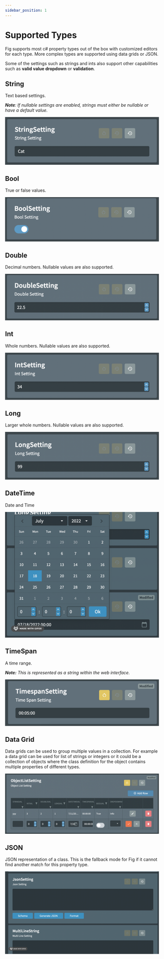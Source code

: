 ```yaml
---
sidebar_position: 1
---
```


# Supported Types

Fig supports most c# property types out of the box with customized editors for each type. More complex types are supported using data grids or JSON.

Some of the settings such as strings and ints also support other capabilities such as **valid value dropdown** or **validation**.

## String

Text based settings.

***Note**: If nullable settings are enabled, strings must either be nullable or have a default value.*

![string-setting](../../../static/img/string-setting.png)

## Bool

True or false values.

![bool-setting](../../../static/img/bool-setting.png)

## Double

Decimal numbers. Nullable values are also supported.

![double-setting](../../../static/img/double-setting.png)

## Int

Whole numbers. Nullable values are also supported.

![image-20220726225609084](../../../static/img/int-setting.png)

## Long

Larger whole numbers. Nullable values are also supported.

![image-20220726225708951](../../../static/img/long-setting.png)

## DateTime

Date and Time

![2022-07-26 23.32.36](../../../static/img/date-time-setting.png)

## TimeSpan

A time range.

***Note:** This is represented as a string within the web interface.*

![image-20220726230046584](../../../static/img/image-20220726230046584.png)

## Data Grid

Data grids can be used to group multiple values in a collection. For example a data grid can be used for list of strings or integers or it could be a collection of objects where the class definition for the object contains multiple properties of different types.

![image-20220726230140744](../../../static/img/data-grid-setting.png)

## JSON

JSON representation of a class. This is the fallback mode for Fig if it cannot find another match for this property type.

![2022-07-26 23.02.28](../../../static/img/json-setting.png)

